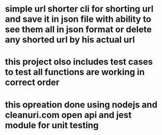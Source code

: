 # simple url shorter cli for shorting url and save it in json file with ability to see them all in json format or delete any shorted url by his actual url
# this project olso includes test cases to test all functions are working in correct order
# this opreation done using nodejs and cleanuri.com open api and jest module for unit testing 
